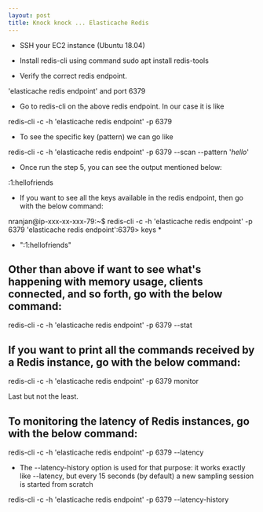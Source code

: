 ```yaml
---
layout: post
title: Knock knock ... Elasticache Redis
---
```


- SSH your EC2 instance (Ubuntu 18.04)

- Install redis-cli using command sudo apt install redis-tools

- Verify the correct redis endpoint.

'elasticache redis endpoint' and port 6379

- Go to redis-cli on the above redis endpoint. In our case it is like

redis-cli -c -h 'elasticache redis endpoint' -p 6379

- To see the specific key (pattern) we can go like

redis-cli -c -h 'elasticache redis endpoint' -p 6379 --scan --pattern '*hello*'

- Once run the step 5, you can see the output mentioned below:

:1:hellofriends

- If you want to see all the keys available in the redis endpoint, then go with the below command:

nranjan@ip-xxx-xx-xxx-79:~$ redis-cli -c -h 'elasticache redis endpoint' -p 6379
'elasticache redis endpoint':6379> keys *
- ":1:hellofriends"

## Other than above if want to see what's happening with memory usage, clients connected, and so forth, go with the below command:

redis-cli -c -h 'elasticache redis endpoint' -p 6379 --stat

## If you want to print all the commands received by a Redis instance, go with the below command:

redis-cli -c -h 'elasticache redis endpoint' -p 6379 monitor

Last but not the least.

## To monitoring the latency of Redis instances, go with the below command:

redis-cli -c -h 'elasticache redis endpoint' -p 6379 --latency

- The --latency-history option is used for that purpose: it works exactly like --latency, but every 15 seconds (by default) a new sampling session is started from scratch

redis-cli -c -h 'elasticache redis endpoint' -p 6379 --latency-history